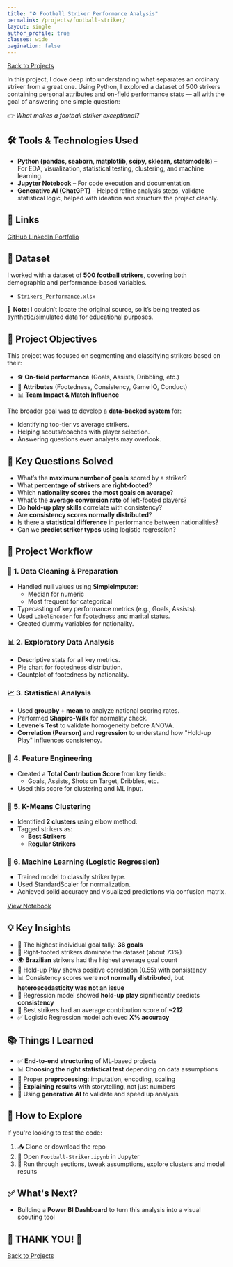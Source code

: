 ```yaml
---
title: "⚽ Football Striker Performance Analysis"
permalink: /projects/football-striker/
layout: single
author_profile: true
classes: wide
pagination: false
---
```


<div class="back-btn-top">
  <a href="/projects/"><i class="fa-solid fa-arrow-left"></i> Back to Projects</a>
</div>

In this project, I dove deep into understanding what separates an ordinary striker from a great one. Using Python, I explored a dataset of 500 strikers containing personal attributes and on-field performance stats — all with the goal of answering one simple question:

👉 _What makes a football striker exceptional?_

## 🛠️ Tools & Technologies Used

- **Python (pandas, seaborn, matplotlib, scipy, sklearn, statsmodels)** – For EDA, visualization, statistical testing, clustering, and machine learning.
- **Jupyter Notebook** – For code execution and documentation.
- **Generative AI (ChatGPT)** – Helped refine analysis steps, validate statistical logic, helped with ideation and structure the project cleanly.

## 🔗 Links

<div class="links-grid">
  <a href="https://github.com/Chiragsuri" target="_blank" class="link-card">
    <i class="fa-brands fa-github"></i> GitHub
  </a>
  <a href="https://www.linkedin.com/in/chirag-suri/" target="_blank" class="link-card">
    <i class="fa-brands fa-linkedin"></i> LinkedIn
  </a>
  <a href="https://chiragsuri.github.io" target="_blank" class="link-card">
    <i class="fa-solid fa-globe"></i> Portfolio
  </a>
</div>

## 📁 Dataset

I worked with a dataset of **500 football strikers**, covering both demographic and performance-based variables.

- [`Strikers_Performance.xlsx`](https://github.com/Chiragsuri/Football-Striker-Performance/blob/main/Dataset/Strikers_Performance.xlsx)

📌 **Note**: I couldn’t locate the original source, so it’s being treated as synthetic/simulated data for educational purposes.

## 🎯 Project Objectives

This project was focused on segmenting and classifying strikers based on their:

- ⚽ **On-field performance** (Goals, Assists, Dribbling, etc.)
- 🧠 **Attributes** (Footedness, Consistency, Game IQ, Conduct)
- 📊 **Team Impact & Match Influence**

The broader goal was to develop a **data-backed system** for:

- Identifying top-tier vs average strikers.
- Helping scouts/coaches with player selection.
- Answering questions even analysts may overlook.

## 🧠 Key Questions Solved

- What’s the **maximum number of goals** scored by a striker?
- What **percentage of strikers are right-footed**?
- Which **nationality scores the most goals on average**?
- What’s the **average conversion rate** of left-footed players?
- Do **hold-up play skills** correlate with consistency?
- Are **consistency scores normally distributed**?
- Is there a **statistical difference** in performance between nationalities?
- Can we **predict striker types** using logistic regression?

## 🔄 Project Workflow

### 🧼 1. Data Cleaning & Preparation

- Handled null values using **SimpleImputer**:
  - Median for numeric
  - Most frequent for categorical
- Typecasting of key performance metrics (e.g., Goals, Assists).
- Used `LabelEncoder` for footedness and marital status.
- Created dummy variables for nationality.

### 📊 2. Exploratory Data Analysis

- Descriptive stats for all key metrics.
- Pie chart for footedness distribution.
- Countplot of footedness by nationality.

### 📈 3. Statistical Analysis

- Used **groupby + mean** to analyze national scoring rates.
- Performed **Shapiro-Wilk** for normality check.
- **Levene’s Test** to validate homogeneity before ANOVA.
- **Correlation (Pearson)** and **regression** to understand how "Hold-up Play" influences consistency.

### 🧪 4. Feature Engineering

- Created a **Total Contribution Score** from key fields:
  - Goals, Assists, Shots on Target, Dribbles, etc.
- Used this score for clustering and ML input.

### 🧠 5. K-Means Clustering

- Identified **2 clusters** using elbow method.
- Tagged strikers as:
  - **Best Strikers**
  - **Regular Strikers**

### 🤖 6. Machine Learning (Logistic Regression)

- Trained model to classify striker type.
- Used StandardScaler for normalization.
- Achieved solid accuracy and visualized predictions via confusion matrix.

<div class="links-grid" style="margin-top: 1rem;">
  <a href="https://github.com/Chiragsuri/Football-Striker-Performance/blob/main/Football-Striker.ipynb" class="link-card" target="_blank">
    <i class="fa-brands fa-python"></i> View Notebook
  </a>
</div>

## 💡 Key Insights

- 🥇 The highest individual goal tally: **36 goals**
- 🦵 Right-footed strikers dominate the dataset (about 73%)
- 🌍 **Brazilian** strikers had the highest average goal count
- 🧠 Hold-up Play shows positive correlation (0.55) with consistency
- 📊 Consistency scores were **not normally distributed**, but **heteroscedasticity was not an issue**
- 🧪 Regression model showed **hold-up play** significantly predicts **consistency**
- 🧮 Best strikers had an average contribution score of **~212**
- ✅ Logistic Regression model achieved **X% accuracy**

## 📚 Things I Learned

- ✅ **End-to-end structuring** of ML-based projects
- 📊 **Choosing the right statistical test** depending on data assumptions
- 🧹 Proper **preprocessing**: imputation, encoding, scaling
- 💬 **Explaining results** with storytelling, not just numbers
- 🤝 Using **generative AI** to validate and speed up analysis

## 🚀 How to Explore

If you're looking to test the code:

1. 📥 Clone or download the repo
2. 🐍 Open `Football-Striker.ipynb` in Jupyter
3. 🧠 Run through sections, tweak assumptions, explore clusters and model results

## ✅ What's Next?

- Building a **Power BI Dashboard** to turn this analysis into a visual scouting tool

## 🙏 THANK YOU! 🙌

<div class="back-btn-bottom">
  <a href="/projects/"><i class="fa-solid fa-arrow-left"></i> Back to Projects</a>
</div>
